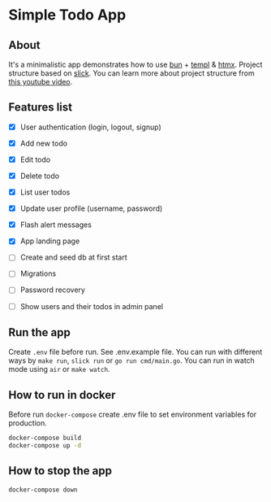 # Simple Todo App

## About
It's a minimalistic app demonstrates how to use [bun](https://github.com/uptrace/bun) + [templ](https://templ.guide) & [htmx](https://htmx.org). Project structure based on [slick](https://github.com/anthdm/slick). You can learn more about project structure from [this youtube video](https://www.youtube.com/watch?v=dJIUxvfSg6A).


## Features list
- [x] User authentication (login, logout, signup)
- [x] Add new todo
- [x] Edit todo
- [x] Delete todo
- [x] List user todos
- [x] Update user profile (username, password)
- [x] Flash alert messages
- [x] App landing page
- [ ] Create and seed db at first start
- [ ] Migrations
- [ ] Password recovery
- [ ] Show users and their todos in admin panel


## Run the app
Create `.env` file before run. See .env.example file.
You can run with different ways by `make run`, `slick run` or `go run cmd/main.go`.
You can run in watch mode using `air` or `make watch`.

## How to run in docker
Before run `docker-compose` create .env file to set environment variables for production. 

```bash
docker-compose build
docker-compose up -d
```

## How to stop the app
```bash
docker-compose down
```
